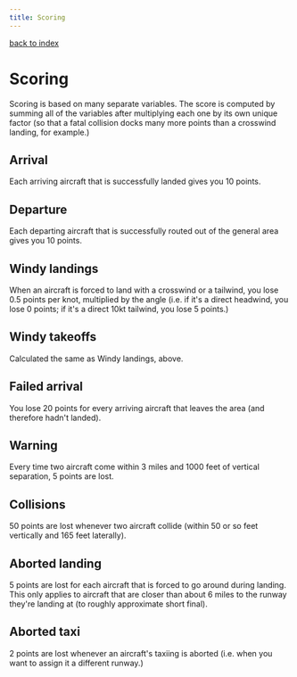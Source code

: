 ```yaml
---
title: Scoring
---
```

[back to index](index.html)

# Scoring

Scoring is based on many separate variables. The score is computed by
summing all of the variables after multiplying each one by its own
unique factor (so that a fatal collision docks many more points than a
crosswind landing, for example.)

## Arrival
Each arriving aircraft that is successfully landed gives you 10 points.

## Departure
Each departing aircraft that is successfully routed out of the general
area gives you 10 points.

## Windy landings
When an aircraft is forced to land with a crosswind or a tailwind, you
lose 0.5 points per knot, multiplied by the angle (i.e. if it's a
direct headwind, you lose 0 points; if it's a direct 10kt tailwind,
you lose 5 points.)

## Windy takeoffs
Calculated the same as Windy landings, above.

## Failed arrival
You lose 20 points for every arriving aircraft that leaves the area
(and therefore hadn't landed).

## Warning
Every time two aircraft come within 3 miles and 1000 feet of vertical
separation, 5 points are lost.

## Collisions
50 points are lost whenever two aircraft collide (within 50 or so feet
vertically and 165 feet laterally).

## Aborted landing
5 points are lost for each aircraft that is forced to go around during
landing. This only applies to aircraft that are closer than about 6
miles to the runway they're landing at (to roughly approximate short
final).

## Aborted taxi
2 points are lost whenever an aircraft's taxiing is aborted (i.e. when
you want to assign it a different runway.)
